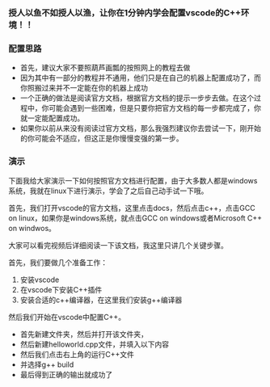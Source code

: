 ---
---


### 授人以鱼不如授人以渔，让你在1分钟内学会配置vscode的C++环境！！

### 配置思路
- 首先，建议大家不要照葫芦画瓢的按照网上的教程去做
- 因为其中有一部分的教程并不通用，他们只是在自己的机器上配置成功了，而你照搬过来并不一定能在你的机器上成功
- 一个正确的做法是阅读官方文档，根据官方文档的提示一步步去做。在这个过程中，你可能会遇到一些困难，但是只要你把官方文档的每一步都完成了，你就一定能配置成功。
- 如果你以前从来没有阅读过官方文档，那么我强烈建议你去尝试一下，刚开始的你可能会不适应，但这正是你慢慢变强的第一步。

### 演示
下面我给大家演示一下如何按照官方文档进行配置，由于大多数人都是windows系统，我就在linux下进行演示，学会了之后自己动手试一下哦。


首先，我们打开vscode的官方文档，这里点击docs，然后点击c++，点击GCC on linux，如果你是windows系统，就点击GCC on windows或者Microsoft C++ on windwos。

大家可以看完视频后详细阅读一下该文档，我这里只讲几个关键步骤。

首先，我们要做几个准备工作：
1. 安装vscode
2. 在vscode下安装C++插件
3. 安装合适的c++编译器，在这里我们安装g++编译器

然后我们开始在vscode中配置C++。
- 首先新建文件夹，然后并打开该文件夹，
- 然后新建helloworld.cpp文件，并填入以下内容
- 然后我们点击右上角的运行C++文件
- 并选择g++ build
- 最后得到正确的输出就成功了
